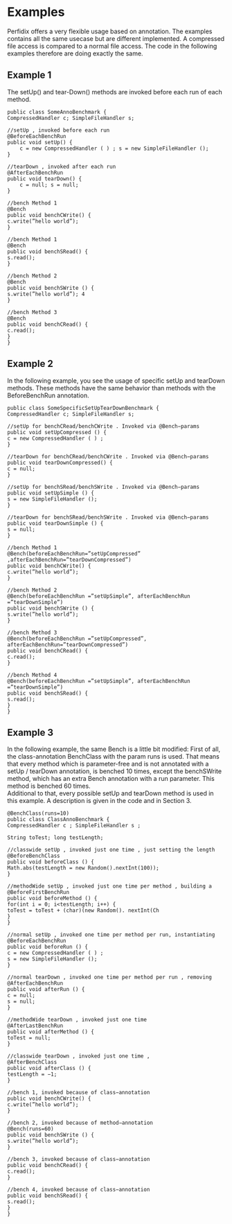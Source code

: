 <!--
~~
~~ Copyright (c) 2011, University of Konstanz, Distributed Systems Group
~~ All rights reserved.
~~
~~ Redistribution and use in source and binary forms, with or without
~~ modification, are permitted provided that the following conditions are met:
~~     * Redistributions of source code must retain the above copyright
~~       notice, this list of conditions and the following disclaimer.
~~     * Redistributions in binary form must reproduce the above copyright
~~       notice, this list of conditions and the following disclaimer in the
~~       documentation and/or other materials provided with the distribution.
~~     * Neither the name of the University of Konstanz nor the
~~       names of its contributors may be used to endorse or promote products
~~       derived from this software without specific prior written permission.
~~
~~ THIS SOFTWARE IS PROVIDED BY THE COPYRIGHT HOLDERS AND CONTRIBUTORS "AS IS" AND
~~ ANY EXPRESS OR IMPLIED WARRANTIES, INCLUDING, BUT NOT LIMITED TO, THE IMPLIED
~~ WARRANTIES OF MERCHANTABILITY AND FITNESS FOR A PARTICULAR PURPOSE ARE
~~ DISCLAIMED. IN NO EVENT SHALL <COPYRIGHT HOLDER> BE LIABLE FOR ANY
~~ DIRECT, INDIRECT, INCIDENTAL, SPECIAL, EXEMPLARY, OR CONSEQUENTIAL DAMAGES
~~ (INCLUDING, BUT NOT LIMITED TO, PROCUREMENT OF SUBSTITUTE GOODS OR SERVICES;
~~ LOSS OF USE, DATA, OR PROFITS; OR BUSINESS INTERRUPTION) HOWEVER CAUSED AND
~~ ON ANY THEORY OF LIABILITY, WHETHER IN CONTRACT, STRICT LIABILITY, OR TORT
~~ (INCLUDING NEGLIGENCE OR OTHERWISE) ARISING IN ANY WAY OUT OF THE USE OF THIS
~~ SOFTWARE, EVEN IF ADVISED OF THE POSSIBILITY OF SUCH DAMAGE.
~~
-->

Examples
==========
Perfidix offers a very flexible usage based on annotation. The examples contains all the same usecase but are different implemented. A compressed file access is compared to a normal file access. The code in the following examples therefore are doing exactly the same.

Example 1
---------

The setUp() and tear-Down() methods are invoked before each run of each method.

    public class SomeAnnoBenchmark { 
    CompressedHandler c; SimpleFileHandler s;
    
    //setUp , invoked before each run
    @BeforeEachBenchRun
    public void setUp() {
    	c = new CompressedHandler ( ) ; s = new SimpleFileHandler ();
    }

    //tearDown , invoked after each run
    @AfterEachBenchRun 
    public void tearDown() {
    	c = null; s = null;
    }

    //bench Method 1
    @Bench
    public void benchCWrite() {
    c.write(”hello world”);
    }

    //bench Method 1
    @Bench
    public void benchSRead() {
    s.read();
    } 

    //bench Method 2
    @Bench
    public void benchSWrite () {
    s.write(”hello world”); 4
    }

    //bench Method 3
    @Bench
    public void benchCRead() {
    c.read();
    }
    }

Example 2
----------- 

In the following example, you see the usage of specific setUp and tearDown methods. These methods have the same behavior than methods with the BeforeBenchRun annotation.

    public class SomeSpecificSetUpTearDownBenchmark { 
    CompressedHandler c; SimpleFileHandler s;
    
    //setUp for benchCRead/benchCWrite . Invoked via @Bench−params
    public void setUpCompressed () {
    c = new CompressedHandler ( ) ;
    }

    //tearDown for benchCRead/benchCWrite . Invoked via @Bench−params
    public void tearDownCompressed() {
    c = null;
    }

    //setUp for benchSRead/benchSWrite . Invoked via @Bench−params
    public void setUpSimple () {
    s = new SimpleFileHandler ();
    }

    //tearDown for benchSRead/benchSWrite . Invoked via @Bench−params 
    public void tearDownSimple () {
    s = null;
    }

    //bench Method 1
    @Bench(beforeEachBenchRun=”setUpCompressed” ,afterEachBenchRun=”tearDownCompressed”)
    public void benchCWrite() { 
    c.write(”hello world”);
    }

    //bench Method 2
    @Bench(beforeEachBenchRun =”setUpSimple”, afterEachBenchRun =”tearDownSimple”)
    public void benchSWrite () { 
    s.write(”hello world”);
    }

    //bench Method 3
    @Bench(beforeEachBenchRun =”setUpCompressed”, afterEachBenchRun=”tearDownCompressed”)
    public void benchCRead() { 
    c.read();
    }

    //bench Method 4
    @Bench(beforeEachBenchRun =”setUpSimple”, afterEachBenchRun =”tearDownSimple”)
    public void benchSRead() { 
    s.read();
    }
    }

Example 3
----------

In the following example, the same Bench is a little bit modified:
First of all, the class-annotation BenchClass with the param runs is used. That means 	that every method which is parameter-free and is not annotated with a setUp / tearDown annotation, is benched 10 times, except the benchSWrite method, which has an extra Bench annotation with a run parameter. This method is benched 60 times.\
Additional to that, every possible setUp and tearDown method is used in this example. A description is given in the code and in Section 3.

    @BenchClass(runs=10)
    public class ClassAnnoBenchmark {
    CompressedHandler c ; SimpleFileHandler s ;

    String toTest; long testLength;

    //classwide setUp , invoked just one time , just setting the length
    @BeforeBenchClass
    public void beforeClass () {
    Math.abs(testLength = new Random().nextInt(100));
    }

    //methodWide setUp , invoked just one time per method , building a
    @BeforeFirstBenchRun
    public void beforeMethod () {
    for(int i = 0; i<testLength; i++) {
    toTest = toTest + (char)(new Random(). nextInt(Ch
    }
    }

    //normal setUp , invoked one time per method per run, instantiating
    @BeforeEachBenchRun
    public void beforeRun () {
    c = new CompressedHandler ( ) ; 
    s = new SimpleFileHandler ();
    }

    //normal tearDown , invoked one time per method per run , removing
    @AfterEachBenchRun 
    public void afterRun () {
    c = null;
    s = null;
    }

    //methodWide tearDown , invoked just one time
    @AfterLastBenchRun
    public void afterMethod () {
    toTest = null;
    }

    //classwide tearDown , invoked just one time ,
    @AfterBenchClass
    public void afterClass () {
    testLength = −1;
    }

    //bench 1, invoked because of class−annotation
    public void benchCWrite() {
    c.write(”hello world”);
    }

    //bench 2, invoked because of method−annotation 
    @Bench(runs=60)
    public void benchSWrite () {
    s.write(”hello world”);
    }

    //bench 3, invoked because of class−annotation 
    public void benchCRead() {
    c.read();
    }

    //bench 4, invoked because of class−annotation
    public void benchSRead() {
    s.read();
    }
    }
